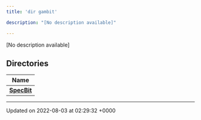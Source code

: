 ```yaml
---
title: 'dir gambit'

description: "[No description available]"

---
```







[No description available]

## Directories

| Name           |
| -------------- |
| **[SpecBit](/documentation/code/main/files/dir_6865c7f35052b24e2a97335b465981e3/#dir-specbit)**  |






-------------------------------

Updated on 2022-08-03 at 02:29:32 +0000
